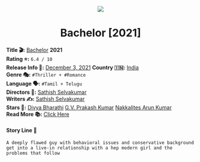 <p align="center">
  <img src="https://telegra.ph/file/dd5a8948d23539f11189e.jpg">
<p>

<h1 align="center">
    Bachelor [2021]
</h1>

**​️Title 🎬:** [Bachelor](https://www.imdb.com/title/tt11396290) **2021**    
**Rating ⭐️:** `6.4 / 10`    
**Release Info 🎫:** [December 3, 2021](https://www.imdb.com/title/tt11396290/releaseinfo)
**Country 🇮🇳:** [India](https://en.m.wikipedia.org/wiki/India)    
**Genre 🎭:** `#Thriller + #Romance`  
**Language 🗣️:**  `#Tamil + Telugu`  
**Directors 🎥:** [Sathish Selvakumar](https://www.imdb.com/name/nm11182350/)    
**Writers ✍️:** [Sathish Selvakumar](https://www.imdb.com/name/nm11182350/)   
**Stars 🌟:** [Divya Bharathi](https://www.imdb.com/name/nm11882661/) [G.V. Prakash Kumar](https://www.imdb.com/name/nm1574854/) [Nakkalites Arun Kumar](https://www.imdb.com/name/nm13151169/)   
**Read More 📚:** [Click Here](https://www.imdb.com/title/tt11396290/fullcredits#cast)
#### Story Line 🎥
```
A deeply flawed guy with behavioral issues and conservative background get into a live-in relationship with a hep modern girl and the problems that follow
```
